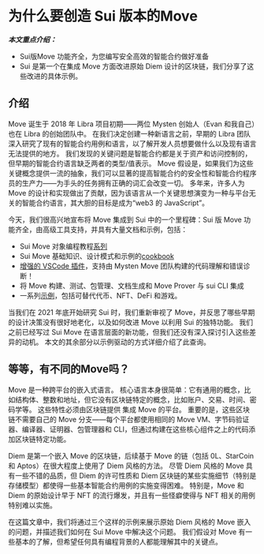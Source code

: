 # 为什么要创造 Sui 版本的Move

***本文重点介绍：***
- Sui版Move 功能齐全，为您编写安全高效的智能合约做好准备
- Sui 是第一个在集成 Move 方面改进原始 Diem 设计的区块链，我们分享了这些改进的具体示例。

## 介绍

Move 诞生于 2018 年 Libra 项目初期——两位 Mysten 创始人（Evan 和我自己）也在 Libra 的创始团队中。
在我们决定创建一种新语言之前，早期的 Libra 团队深入研究了现有的智能合约用例和语言，以了解开发人员想要做什么以及现有语言无法提供的地方。
我们发现的关键问题是智能合约都是关于资产和访问控制的，但早期的智能合约语言缺乏两者的类型/值表示。 
Move 假设是，如果我们为这些关键概念提供一流的抽象，我们可以显著的提高智能合约的安全性和智能合约程序员的生产力——为手头的任务拥有正确的词汇会改变一切。
多年来，许多人为 Move 的设计和实现做出了贡献，因为该语言从一个关键思想演变为一种与平台无关的智能合约语言，其大胆的目标是成为“web3 的 JavaScript”。

今天，我们很高兴地宣布将 Move 集成到 Sui 中的一个里程碑：Sui 版 Move 功能齐全，由高级工具支持，并具有大量文档和示例，包括：
- Sui Move 对象编程教程[系列](https://docs.sui.io/build/programming-with-objects)
- Sui Move 基础知识、设计模式和示例的[cookbook](https://examples.sui.io/)
- [增强的 VSCode 插件](https://sui.io/resources-move/announcing-enhanced-move-vs-code-plugin/)，支持由 Mysten Move 团队构建的代码理解和错误诊断！
- 将 Move 构建、测试、包管理、文档生成和 Move Prover 与 sui CLI 集成
- 一系列[示例](https://github.com/MystenLabs/sui/tree/main/sui_programmability/examples)，包括可替代代币、NFT、DeFi 和游戏。

当我们在 2021 年底开始研究 Sui 时，我们重新审视了 Move，并反思了哪些早期的设计决策没有很好地老化，以及如何改进 Move 以利用 Sui 的独特功能。
我们之前已经写过 Sui Move 在语言层面的新功能，但我们还没有深入探讨引入这些差异的动机。 本文的其余部分以示例驱动的方式详细介绍了此查询。

## 等等，有不同的Move吗？

Move 是一种跨平台的嵌入式语言。 核心语言本身很简单：它有通用的概念，比如结构体、整数和地址，但它没有区块链特定的概念，比如账户、交易、时间、密码学等。
这些特性必须由区块链提供 集成 Move 的平台。 
重要的是，这些区块链不需要自己的 Move 分支——每个平台都使用相同的 Move VM、字节码验证器、编译器、证明器、包管理器和 CLI，但通过构建在这些核心组件之上的代码添加区块链特定功能。

Diem 是第一个嵌入 Move 的区块链，后续基于 Move 的链（包括 0L、StarCoin 和 Aptos）在很大程度上使用了 Diem 风格的方法。
尽管 Diem 风格的 Move 具有一些不错的品质，但 Diem 的许可性质和 Diem 区块链的某些实施细节（特别是存储模型）都使得一些基本智能合约用例的实施变得困难。
特别是，Move 和 Diem 的原始设计早于 NFT 的流行爆发，并且有一些怪癖使得与 NFT 相关的用例特别难以实施。

在这篇文章中，我们将通过三个这样的示例来展示原始 Diem 风格的 Move 嵌入的问题，并描述我们如何在 Sui Move 中解决这个问题。 
我们假设对 Move 有一些基本的了解，但希望任何具有编程背景的人都能理解其中的关键点。


